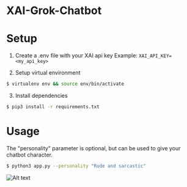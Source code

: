 # XAI-Grok-Chatbot


# Setup
1. Create a .env file with your XAI api key
Example: `XAI_API_KEY=<my_api_key>`

2. Setup virtual environment
```bash
$ virtualenv env && source env/bin/activate
```

3. Install dependencies
```bash
$ pip3 install -r requirements.txt
```


# Usage
The "personality" parameter is optional, but can be used to give  your chatbot character.
```bash
$ python3 app.py --personality "Rude and sarcastic"
```
  
![Alt text](./demo-001.gif?raw=true "Demo 1")
